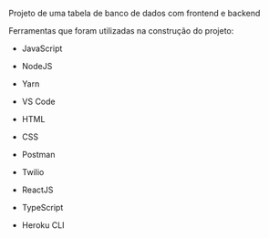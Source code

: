 Projeto de uma tabela de banco de dados com frontend e backend 

Ferramentas que foram utilizadas na construção do projeto:

* JavaScript

* NodeJS

* Yarn

* VS Code

* HTML

* CSS

* Postman

* Twilio

* ReactJS

* TypeScript

+ Heroku CLI  
